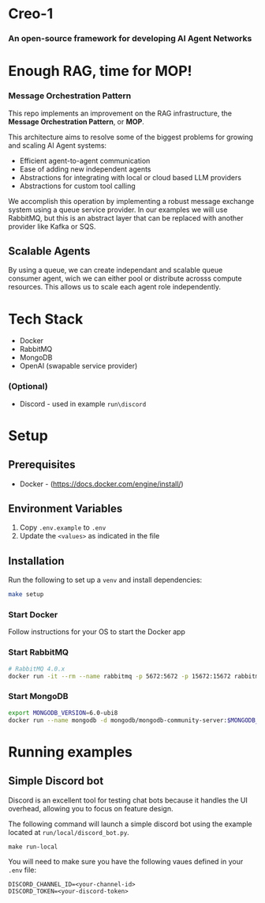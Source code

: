 # Creo-1
### An open-source framework for developing AI Agent Networks

# Enough RAG, time for MOP!
### Message Orchestration Pattern

This repo implements an improvement on the RAG infrastructure, the **Message Orchestration Pattern**, or **MOP**.

This architecture aims to resolve some of the biggest problems for growing and scaling AI Agent systems:
- Efficient agent-to-agent communication
- Ease of adding new independent agents
- Abstractions for integrating with local or cloud based LLM providers
- Abstractions for custom tool calling

We accomplish this operation by implementing a robust message exchange system using a queue service provider. In our examples we will use RabbitMQ, but this is an abstract layer that can be replaced with another provider like Kafka or SQS.

## Scalable Agents
By using a queue, we can create independant and scalable queue consumer agent, wich we can either pool or distribute acrosss compute resources. This allows us to scale each agent role independently. 

# Tech Stack

- Docker
- RabbitMQ
- MongoDB
- OpenAI (swapable service provider)
### (Optional)
- Discord - used in example `run\discord`


# Setup

## Prerequisites

- Docker - (https://docs.docker.com/engine/install/)

## Environment Variables

1. Copy `.env.example` to `.env`
2. Update the `<values>` as indicated in the file

## Installation

Run the following to set up a `venv` and install dependencies:
```bash
make setup
```

### Start Docker

Follow instructions for your OS to start the Docker app

### Start RabbitMQ
```bash
# RabbitMQ 4.0.x
docker run -it --rm --name rabbitmq -p 5672:5672 -p 15672:15672 rabbitmq:4.0-management
```

### Start MongoDB
```bash
export MONGODB_VERSION=6.0-ubi8
docker run --name mongodb -d mongodb/mongodb-community-server:$MONGODB_VERSION
```

# Running examples
## Simple Discord bot
Discord is an excellent tool for testing chat bots because it handles the UI overhead, allowing you to focus on feature design.

The following command will launch a simple discord bot using the example located at `run/local/discord_bot.py`.
```
make run-local
```
You will need to make sure you have the following vaues defined in your `.env` file:
```
DISCORD_CHANNEL_ID=<your-channel-id>
DISCORD_TOKEN=<your-discord-token>
```